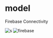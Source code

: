 # model
 Firebase Connectivity 


![s](https://user-images.githubusercontent.com/92102583/144039872-36da4a12-b215-4042-b70e-eeafdf3a6c2c.jpg)
![firebase](https://user-images.githubusercontent.com/92102583/144039857-dc2bfed4-18aa-4d91-b7d7-e05dd57ce40f.png)
